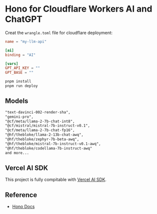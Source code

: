 # Hono for Cloudflare Workers AI and ChatGPT

Creat the `wrangle.toml` file for cloudflare deployment:

```toml
name = "my-llm-api"

[ai]
binding = "AI"

[vars]
GPT_API_KEY = ""
GPT_BASE = ""
```

```sh
pnpm install
pnpm run deploy
```

## Models

```txt
"text-davinci-002-render-sha",
"gemini-pro",
"@cf/meta/llama-2-7b-chat-int8",
"@cf/mistral/mistral-7b-instruct-v0.1",
"@cf/meta/llama-2-7b-chat-fp16",
"@hf/thebloke/llama-2-13b-chat-awq",
"@hf/thebloke/zephyr-7b-beta-awq",
"@hf/thebloke/mistral-7b-instruct-v0.1-awq",
"@hf/thebloke/codellama-7b-instruct-awq"
and more...
```

## Vercel AI SDK

This project is fully compitable with [Vercel AI SDK](https://sdk.vercel.ai/docs/api-reference/use-chat).

## Reference

- [Hono Docs](https://hono.dev/top)
